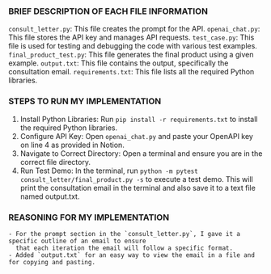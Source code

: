 
### BRIEF DESCRIPTION OF EACH FILE INFORMATION

`consult_letter.py`: This file creates the prompt for the API.
`openai_chat.py`: This file stores the API key and manages API requests.
`test_case.py`: This file is used for testing and debugging the code with various test examples.
`final_product_test.py`: This file generates the final product using a given example.
`output.txt`: This file contains the output, specifically the consultation email.
`requirements.txt`: This file lists all the required Python libraries.

### STEPS TO RUN MY IMPLEMENTATION

1. Install Python Libraries: Run `pip install -r requirements.txt` to install the required Python libraries.
2. Configure API Key: Open `openai_chat.py` and paste your OpenAPI key on line 4 as provided in Notion.
3. Navigate to Correct Directory: Open a terminal and ensure you are in the correct file directory.
4. Run Test Demo: In the terminal, run `python -m pytest consult_letter/final_product.py -s` to execute a test demo. 
   This will print the consultation email in the terminal and also save it to a text file named output.txt.

### REASONING FOR MY IMPLEMENTATION
    - For the prompt section in the `consult_letter.py`, I gave it a specific outline of an email to ensure 
      that each iteration the email will follow a specific format. 
    - Added `output.txt` for an easy way to view the email in a file and for copying and pasting.

